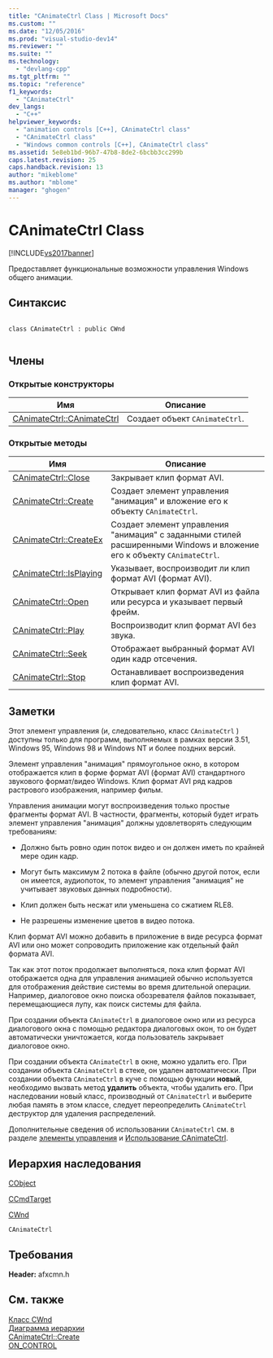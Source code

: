 ```yaml
---
title: "CAnimateCtrl Class | Microsoft Docs"
ms.custom: ""
ms.date: "12/05/2016"
ms.prod: "visual-studio-dev14"
ms.reviewer: ""
ms.suite: ""
ms.technology: 
  - "devlang-cpp"
ms.tgt_pltfrm: ""
ms.topic: "reference"
f1_keywords: 
  - "CAnimateCtrl"
dev_langs: 
  - "C++"
helpviewer_keywords: 
  - "animation controls [C++], CAnimateCtrl class"
  - "CAnimateCtrl class"
  - "Windows common controls [C++], CAnimateCtrl class"
ms.assetid: 5e8eb1bd-96b7-47b8-8de2-6bcbb3cc299b
caps.latest.revision: 25
caps.handback.revision: 13
author: "mikeblome"
ms.author: "mblome"
manager: "ghogen"
---
```

# CAnimateCtrl Class
[!INCLUDE[vs2017banner](../../assembler/inline/includes/vs2017banner.md)]

Предоставляет функциональные возможности управления Windows общего анимации.  
  
## Синтаксис  
  
```  
  
class CAnimateCtrl : public CWnd  
  
```  
  
## Члены  
  
### Открытые конструкторы  
  
|Имя|Описание|  
|---------|--------------|  
|[CAnimateCtrl::CAnimateCtrl](../Topic/CAnimateCtrl::CAnimateCtrl.md)|Создает объект `CAnimateCtrl`.|  
  
### Открытые методы  
  
|Имя|Описание|  
|---------|--------------|  
|[CAnimateCtrl::Close](../Topic/CAnimateCtrl::Close.md)|Закрывает клип формат AVI.|  
|[CAnimateCtrl::Create](../Topic/CAnimateCtrl::Create.md)|Создает элемент управления "анимация" и вложение его к объекту `CAnimateCtrl`.|  
|[CAnimateCtrl::CreateEx](../Topic/CAnimateCtrl::CreateEx.md)|Создает элемент управления "анимация" с заданными стилей расширенными Windows и вложение его к объекту `CAnimateCtrl`.|  
|[CAnimateCtrl::IsPlaying](../Topic/CAnimateCtrl::IsPlaying.md)|Указывает, воспроизводит ли клип формат AVI \(формат AVI\).|  
|[CAnimateCtrl::Open](../Topic/CAnimateCtrl::Open.md)|Открывает клип формат AVI из файла или ресурса и указывает первый фрейм.|  
|[CAnimateCtrl::Play](../Topic/CAnimateCtrl::Play.md)|Воспроизводит клип формат AVI без звука.|  
|[CAnimateCtrl::Seek](../Topic/CAnimateCtrl::Seek.md)|Отображает выбранный формат AVI один кадр отсечения.|  
|[CAnimateCtrl::Stop](../Topic/CAnimateCtrl::Stop.md)|Останавливает воспроизведения клип формат AVI.|  
  
## Заметки  
 Этот элемент управления \(и, следовательно, класс `CAnimateCtrl` \) доступны только для программ, выполняемых в рамках версии 3.51, Windows 95, Windows 98 и Windows NT и более поздних версий.  
  
 Элемент управления "анимация" прямоугольное окно, в котором отображается клип в форме формат AVI \(формат AVI\) стандартного звукового формат\/видео Windows.  Клип формат AVI ряд кадров растрового изображения, например фильм.  
  
 Управления анимации могут воспроизведения только простые фрагменты формат AVI.  В частности, фрагменты, который будет играть элемент управления "анимация" должны удовлетворять следующим требованиям:  
  
-   Должно быть ровно один поток видео и он должен иметь по крайней мере один кадр.  
  
-   Могут быть максимум 2 потока в файле \(обычно другой поток, если он имеется, аудиопоток, то элемент управления "анимация" не учитывает звуковых данных подробности\).  
  
-   Клип должен быть несжат или уменьшена со сжатием RLE8.  
  
-   Не разрешены изменение цветов в видео потока.  
  
 Клип формат AVI можно добавить в приложение в виде ресурса формат AVI или оно может сопроводить приложение как отдельный файл формата AVI.  
  
 Так как этот поток продолжает выполняться, пока клип формат AVI отображается одна для управления анимацией обычно используется для отображения действие системы во время длительной операции.  Например, диалоговое окно поиска обозревателя файлов показывает, перемещающиеся лупу, как поиск системы для файла.  
  
 При создании объекта `CAnimateCtrl` в диалоговое окно или из ресурса диалогового окна с помощью редактора диалоговых окон, то он будет автоматически уничтожается, когда пользователь закрывает диалоговое окно.  
  
 При создании объекта `CAnimateCtrl` в окне, можно удалить его.  При создании объекта `CAnimateCtrl` в стеке, он удален автоматически.  При создании объекта `CAnimateCtrl` в куче с помощью функции **новый**, необходимо вызвать метод **удалить** объекта, чтобы удалить его.  При наследовании новый класс, производный от `CAnimateCtrl` и выберите любая память в этом классе, следует переопределить `CAnimateCtrl` деструктор для удаления распределений.  
  
 Дополнительные сведения об использовании `CAnimateCtrl` см. в разделе [элементы управления](../../mfc/controls-mfc.md) и [Использование CAnimateCtrl](../Topic/Using%20CAnimateCtrl.md).  
  
## Иерархия наследования  
 [CObject](../Topic/CObject%20Class.md)  
  
 [CCmdTarget](../Topic/CCmdTarget%20Class.md)  
  
 [CWnd](../Topic/CWnd%20Class.md)  
  
 `CAnimateCtrl`  
  
## Требования  
 **Header:**  afxcmn.h  
  
## См. также  
 [Класс CWnd](../Topic/CWnd%20Class.md)   
 [Диаграмма иерархии](../../mfc/hierarchy-chart.md)   
 [CAnimateCtrl::Create](../Topic/CAnimateCtrl::Create.md)   
 [ON\_CONTROL](../Topic/ON_CONTROL.md)
